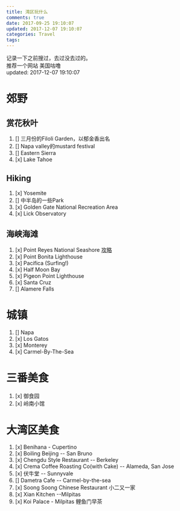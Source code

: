 ```yaml
---
title: 湾区玩什么
comments: true
date: 2017-09-25 19:10:07
updated: 2017-12-07 19:10:07
categories: Travel
tags:
---
```


记录一下之前搜过，去过没去过的。   
推荐一个网站 美国咕噜   
updated: 2017-12-07 19:10:07
# 郊野
## 赏花秋叶
1. [] 三月份的Filoli Garden，以郁金香出名
2. [] Napa valley的mustard festival
3. [] Eastern Sierra
4. [x] Lake Tahoe

## Hiking
1. [x] Yosemite
2. [] 中半岛的一些Park
3. [x] Golden Gate National Recreation Area
4. [x] Lick Observatory

## 海峡海滩
1. [x] Point Reyes National Seashore [攻略](https://medium.com/@maggiema1981/%E9%9B%B7%E6%96%AF%E5%B2%AC%E4%B8%80%E6%97%A5%E6%B8%B8%E7%9A%84%E8%A1%8C%E7%A8%8B-%E5%8E%BBtomales-bay%E5%90%83%E7%94%9F%E8%9A%9D%E5%95%A6-dd6c396f057f)
2. [x] Point Bonita Lighthouse
3. [x] Pacifica (Surfing!)
4. [x] Half Moon Bay
5. [x] Pigeon Point Lighthouse
6. [x] Santa Cruz
7. [] Alamere Falls

# 城镇
1. [] Napa
2. [x] Los Gatos
3. [x] Monterey
4. [x] Carmel-By-The-Sea

# 三番美食
1. [x] 御食园
2. [x] 岭南小馆

# 大湾区美食
1. [x] Benihana - Cupertino
2. [x] Boiling Beijing -- San Bruno
3. [x] Chengdu Style Restaurant -- Berkeley
4. [x] Crema Coffee Roasting Co(with Cake) -- Alameda, San Jose
5. [x] 伏牛堂 -- Sunnyvale
6. [] Dametra Cafe -- Carmel-by-the-sea
7. [x] Soong Soong Chinese Restaurant 小二又一家
8. [x] Xian Kitchen --Milpitas
9. [x] Koi Palace - Milpitas 鲤鱼门早茶
